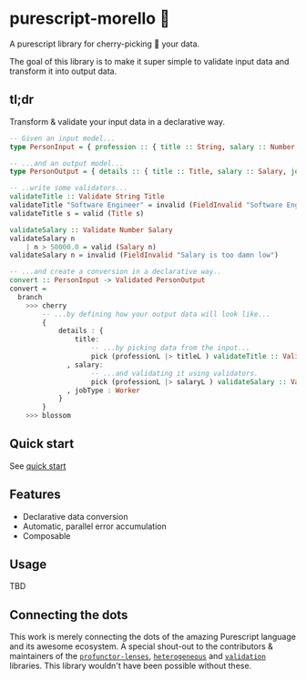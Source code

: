 # purescript-morello 🌸

A purescript library for cherry-picking 🍒 your data.

The goal of this library is to make it super simple to validate input data and transform it into output data.

## tl;dr 
Transform & validate your input data in a declarative way.

```purescript
-- Given an input model...
type PersonInput = { profession :: { title :: String, salary :: Number } }

-- ...and an output model...
type PersonOutput = { details :: { title :: Title, salary :: Salary, jobType :: JobType } }

-- ..write some validators...
validateTitle :: Validate String Title
validateTitle "Software Engineer" = invalid (FieldInvalid "Software Engineering is not a serious profession")
validateTitle s = valid (Title s)

validateSalary :: Validate Number Salary
validateSalary n 
    | n > 50000.0 = valid (Salary n)
validateSalary n = invalid (FieldInvalid "Salary is too damn low")

-- ...and create a conversion in a declarative way.. 
convert :: PersonInput -> Validated PersonOutput
convert =
  branch 
    >>> cherry 
        -- ...by defining how your output data will look like...
        { 
            details : { 
                title: 
                    -- ...by picking data from the input... 
                    pick (professionL |> titleL ) validateTitle :: Validator PersonInput Title
              , salary:
                    -- ...and validating it using validators.
                    pick (professionL |> salaryL ) validateSalary :: Validator PersonInput Salary
              , jobType : Worker
            }
        }
    >>> blossom 
```
## Quick start

See [quick start](./docs/quickstart.md)

## Features

- Declarative data conversion
- Automatic, parallel error accumulation
- Composable 

## Usage 

TBD

## Connecting the dots 

This work is merely connecting the dots of the amazing Purescript language and its awesome ecosystem. A special shout-out to the contributors & maintainers of the [`profunctor-lenses`](https://github.com/purescript-contrib/purescript-profunctor-lenses), [`heterogeneous`](https://github.com/natefaubion/purescript-heterogeneous/) and [`validation`](https://github.com/purescript/purescript-validation) libraries. This library wouldn't have been possible without these.
